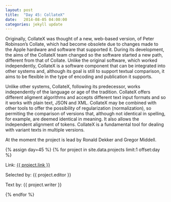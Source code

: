 ```yaml
---
layout: post
title:  "Day 45: CollateX"
date:   2014-08-05 04:00:00
categories: jekyll update
---
```


<!-- Remember to change the date above -->


Originally, CollateX was thought of a new, web-based version, of Peter Robinson’s Collate, which had become obsolete due to changes made to the Apple hardware and software that supported it. During its development, the aims of the CollateX team changed so the software started a new path, different from that of Collate. Unlike the original software, which worked independently, CollateX is a software component that can be integrated into other systems and, although its goal is still to support textual comparison, it aims to be flexible in the type of encoding and publication it supports. 

Unlike other systems, CollateX, following its predecessor, works independently of the language or age of the tradition. CollateX offers different aligment algorithms and accepts different text input formats and so it works with plain text, JSON and XML. CollateX may be combined with other tools to offer the possibility of regularization (normalization), so permiting the comparison of versions that, although not identical in spelling, for example, are deemed identical in meaning. It also allows the independent alignment of tokens. CollateX is a fundamental tool for dealing with variant texts in multiple versions. 

At the moment the project is lead by Ronald Dekker and Gregor Middell.



<!-- Remember to assign the day -->
{% assign day=45 %}
{% for project in site.data.projects limit:1 offset:day %}
<p>Link: <a href="{{ project.link }}">{{ project.link }}</a></p>
<p>Selected by: {{ project.editor }}</p>
<p>Text by: {{ project.writer }}</p>
{% endfor %}
